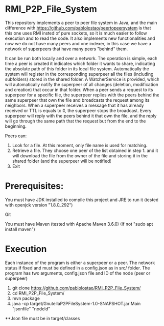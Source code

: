 # RMI_P2P_File_System
This repository implements a peer to peer file system in Java, and the main difference with https://github.com/pablolostao/peertopeersystem is that this one uses RMI insted of
pure sockets, so it is much easier to follow execution and to read the code. It also implements new functionalities and now we do not have many peers and one indexer, in this
case we have a network of superpeers that have many peers "behind" them.

It can be run both locally and over a network. The operation is simple, each time a peer is created it indicates which folder it wants to share, indicating the absolute path
of this folder in its local file system. Automatically the system will register in the corresponding superpeer all the files (including subfolders) stored in the shared folder.
A WatcherService is provided, which will automatically notify the superpeer of all changes (deletion, modification and creation) that occur in that folder. When a peer sends a
request to its superpeer for a specific file, the superpeer replies with the peers behind the same superpeer that own the file and broadcasts the request among its neighbors.
When a superpeer receives a message that it has already received or TTL is equals to 0, the superpeer stops the broadcast. Every superpeer will reply with the peers behind it
that own the file, and the reply will go through the same path that the request but from the end to the beginning.

Peers can:

1. Look for a file. At this moment, only file name is used for matching.
2. Retrieve a file. They choose one peer of the list obtained in step 1. and it will download the file from the owner of the file and storing it in the shared folder (and the superpeer will be notified)
3. Exit

# Prerequisites:
You must have JDK installed to compile this project and JRE to run it (tested with openjdk version "1.8.0_292")

Git

You must have Maven (tested with Apache Maven 3.6.0) (If not "sudo apt install maven")

# Execution
Each instance of the program is either a superpeer or a peer. The network status if fixed and must be defined in a config.json as in src/ folder.
The program has two arguments, config.json file and ID of the node (peer or superpeer)

1.  git clone https://github.com/pablolostao/RMI_P2P_File_System/
2.  cd RMI_P2P_File_System/
2.  mvn package
3.  java -cp target/GnutellaP2PFileSystem-1.0-SNAPSHOT.jar Main "jsonfile" "nodeId"

**Json file must be in target/classes
